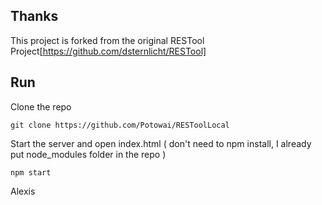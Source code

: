 ## Thanks

This project is forked from the original RESTool Project[https://github.com/dsternlicht/RESTool]

## Run 

Clone the repo
```
git clone https://github.com/Potowai/RESToolLocal
```

Start the server and open index.html ( don't need to npm install, I already put node_modules folder in the repo )
```
npm start
```

Alexis